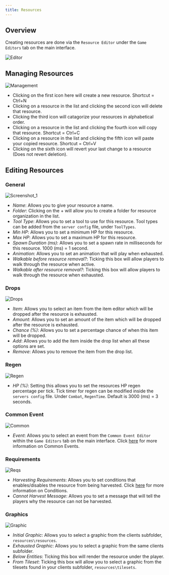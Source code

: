 ```yaml
---
title: Resources
---
```


## Overview

Creating resources are done via the `Resource Editor` under the `Game Editors` tab on the main interface.

![Editor](https://github.com/AscensionGameDev/Intersect-Documentation/assets/72468758/c9929824-60dc-4a52-8fee-37c04f3f50d7)

## Managing Resources

![Management](https://github.com/AscensionGameDev/Intersect-Documentation/assets/72468758/4d8beb8e-7045-413a-8340-22990625cf9e)


- Clicking on the first icon here will create a new resource. Shortcut = Ctrl+N
- Clicking on a resource in the list and clicking the second icon will delete that resource.
- Clicking the third icon will catagorize your resources in alphabetical order.
- Clicking on a resource in the list and clicking the fourth icon will copy that resource. Shortcut = Ctrl+C
- Clicking on a resource in the list and clicking the fifth icon will paste your copied resource. Shortcut = Ctrl+V
- Clicking on the sixth icon will revert your last change to a resource (Does not revert deletion).

## Editing Resources

### General

![Screenshot_1](https://github.com/Richy1111/Intersect-Documentation/assets/72468758/74522b59-d707-4bc3-8416-d653c2ff8e70)

- *Name*: Allows you to give your resource a name.
- *Folder*: Clicking on the + will allow you to create a folder for resource organization in the list.
- *Tool Type*: Allows you to set a tool to use for this resource. Tool types can be added from the `server config` file, under `ToolTypes`.
- *Min HP*: Allows you to set a minimum HP for this resource.
- *Max HP*: Allows you to set a maximum HP for this resource.
- *Spawn Duration (ms)*: Allows you to set a spawn rate in milliseconds for this resource. 1000 (ms) = 1 second.
- *Animation*: Allows you to set an animation that will play when exhausted.
- *Walkable before resource removal?*: Ticking this box will allow players to walk through the resource when active.
- *Walkable after resource removal?*: Ticking this box will allow players to walk through the resource when exhausted.

### Drops

![Drops](https://github.com/AscensionGameDev/Intersect-Documentation/assets/72468758/a86dfd86-0a45-41f2-8ad4-2c12510efd6d)

- *Item*: Allows you to select an item from the item editor which will be dropped after the resource is exhausted.
- *Amount*: Allows you to set an amount of the item which will be dropped after the resource is exhausted.
- *Chance (%)*: Allows you to set a percentage chance of when this item will be dropped.
- *Add*: Allows you to add the item inside the drop list when all these options are set.
- *Remove*: Allows you to remove the item from the drop list.

### Regen

![Regen](https://github.com/AscensionGameDev/Intersect-Documentation/assets/72468758/c889a014-c8b2-4077-be2d-81decfed5774)


- *HP (%)*: Setting this allows you to set the resources HP regen percentage per tick. Tick timer for regen can be modified inside the `servers config` file. Under `Combat`, `RegenTime`. Default is 3000 (ms) = 3 seconds.

### Common Event

![Common](https://github.com/AscensionGameDev/Intersect-Documentation/assets/72468758/01edfeb7-09a0-44c3-8197-6373d340fe96)

- *Event*: Allows you to select an event from the `Common Event Editor` within the `Game Editors` tab on the main interface. Click [here](../events/common.md) for more information on Common Events.

### Requirements

![Reqs](https://github.com/AscensionGameDev/Intersect-Documentation/assets/72468758/348d224f-66cc-4ff1-9094-0f454fef89d1)

- *Harvesting Requirements*: Allows you to set conditions that enables/disables the resource from being harvested. Click [here](./conditions.md) for more information on Conditions.
- *Cannot Harvest Message*: Allows you to set a message that will tell the players why the resource can not be harvested.

### Graphics

![Graphic](https://github.com/AscensionGameDev/Intersect-Documentation/assets/72468758/467a5831-d51a-4d70-b21b-a04220fa1e59)

- *Initial Graphic*: Allows you to select a graphic from the clients subfolder, `resources\resources`.
- *Exhausted Graphic*: Allows you to select a graphic from the same clients subfolder.
- *Below Entities*: Ticking this box will render the resource under the player.
- *From Tileset*: Ticking this box will allow you to select a graphic from the tilesets found in your clients subfolder, `resources\tilesets`.
